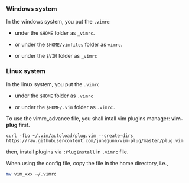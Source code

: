 ### Windows system

In the windows system, you put the `.vimrc`

- under the `$HOME`  folder as `_vimrc`.

- or under the `$HOME/vimfiles`  folder as `vimrc`.

- or under the `$VIM` folder as `_vimrc`

  

### Linux system

In the linux system,  you put the `.vimrc`

- under the `$HOME` folder as `.vimrc`

- or under the `$HOME/.vim` folder as `.vimrc.`






To use the vimrc_advance file, you shall intall vim plugins manager: **vim-plug** first.

```
curl -fLo ~/.vim/autoload/plug.vim --create-dirs  https://raw.githubusercontent.com/junegunn/vim-plug/master/plug.vim

```
then, install plugins via `:PlugInstall` in `.vimrc` file.

When using the config file, copy the file in the home directory, i.e., 

```bash
mv vim_xxx ~/.vimrc

```
